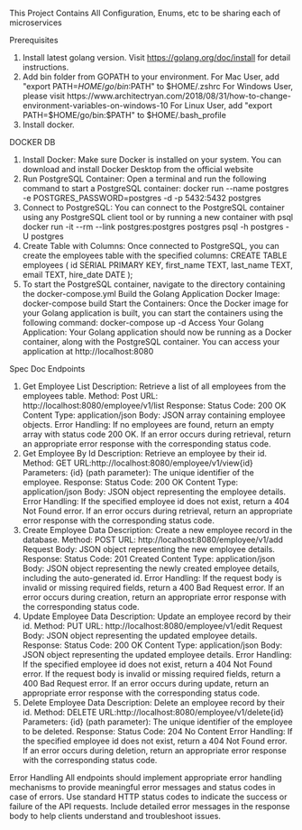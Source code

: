 This Project Contains All Configuration, Enums, etc to be sharing each of microservices

Prerequisites
1. Install latest golang version. Visit https://golang.org/doc/install for detail instructions.
2. Add bin folder from GOPATH to your environment. 
   For Mac User, add "export PATH=$HOME/go/bin:$PATH" to $HOME/.zshrc
   For Windows User, please visit https://www.architectryan.com/2018/08/31/how-to-change-environment-variables-on-windows-10
   For Linux User, add "export PATH=$HOME/go/bin:$PATH" to $HOME/.bash_profile
3. Install docker. 


DOCKER DB
1. Install Docker: Make sure Docker is installed on your system. You can download and install Docker Desktop from the official website
2. Run PostgreSQL Container: Open a terminal and run the following command to start a PostgreSQL container:
   docker run --name postgres -e POSTGRES_PASSWORD=postgres -d -p 5432:5432 postgres
3. Connect to PostgreSQL: You can connect to the PostgreSQL container using any PostgreSQL client tool or by running a new container with psql
   docker run -it --rm --link postgres:postgres postgres psql -h postgres -U postgres
4. Create Table with Columns: Once connected to PostgreSQL, you can create the employees table with the specified columns:
   CREATE TABLE employees (
      id SERIAL PRIMARY KEY,
      first_name TEXT,
      last_name TEXT,
      email TEXT,
      hire_date DATE
   );
5. To start the PostgreSQL container, navigate to the directory containing the docker-compose.yml
   Build the Golang Application Docker Image:
   docker-compose build
   Start the Containers: Once the Docker image for your Golang application is built, you can start the containers using the following command:
   docker-compose up -d
   Access Your Golang Application:
   Your Golang application should now be running as a Docker container, along with the PostgreSQL container.
   You can access your application at http://localhost:8080



Spec Doc
Endpoints
1. Get Employee List
      Description: Retrieve a list of all employees from the employees table.
      Method: Post
      URL: http://localhost:8080/employee/v1/list
      Response:
      Status Code: 200 OK
      Content Type: application/json
      Body: JSON array containing employee objects.
      Error Handling:
      If no employees are found, return an empty array with status code 200 OK.
      If an error occurs during retrieval, return an appropriate error response with the corresponding status code.
2. Get Employee By Id
      Description: Retrieve an employee by their id.
      Method: GET
      URL:http://localhost:8080/employee/v1/view{id}
      Parameters:
      {id} (path parameter): The unique identifier of the employee.
      Response:
      Status Code: 200 OK
      Content Type: application/json
      Body: JSON object representing the employee details.
      Error Handling:
      If the specified employee id does not exist, return a 404 Not Found error.
      If an error occurs during retrieval, return an appropriate error response with the corresponding status code.
3. Create Employee Data
      Description: Create a new employee record in the database.
      Method: POST
      URL: http://localhost:8080/employee/v1/add
      Request Body: JSON object representing the new employee details.
      Response:
      Status Code: 201 Created
      Content Type: application/json
      Body: JSON object representing the newly created employee details, including the auto-generated id.
      Error Handling:
      If the request body is invalid or missing required fields, return a 400 Bad Request error.
      If an error occurs during creation, return an appropriate error response with the corresponding status code.
4. Update Employee Data
      Description: Update an employee record by their id.
      Method: PUT
      URL: http://localhost:8080/employee/v1/edit
      Request Body: JSON object representing the updated employee details.
      Response:
      Status Code: 200 OK
      Content Type: application/json
      Body: JSON object representing the updated employee details.
      Error Handling:
      If the specified employee id does not exist, return a 404 Not Found error.
      If the request body is invalid or missing required fields, return a 400 Bad Request error.
      If an error occurs during update, return an appropriate error response with the corresponding status code.
5. Delete Employee Data
      Description: Delete an employee record by their id.
      Method: DELETE
      URL:http://localhost:8080/employee/v1/delete{id}
      Parameters:
      {id} (path parameter): The unique identifier of the employee to be deleted.
      Response:
      Status Code: 204 No Content
      Error Handling:
      If the specified employee id does not exist, return a 404 Not Found error.
      If an error occurs during deletion, return an appropriate error response with the corresponding status code.

Error Handling
   All endpoints should implement appropriate error handling mechanisms to provide meaningful error messages and status codes in case of errors.
   Use standard HTTP status codes to indicate the success or failure of the API requests.
   Include detailed error messages in the response body to help clients understand and troubleshoot issues.